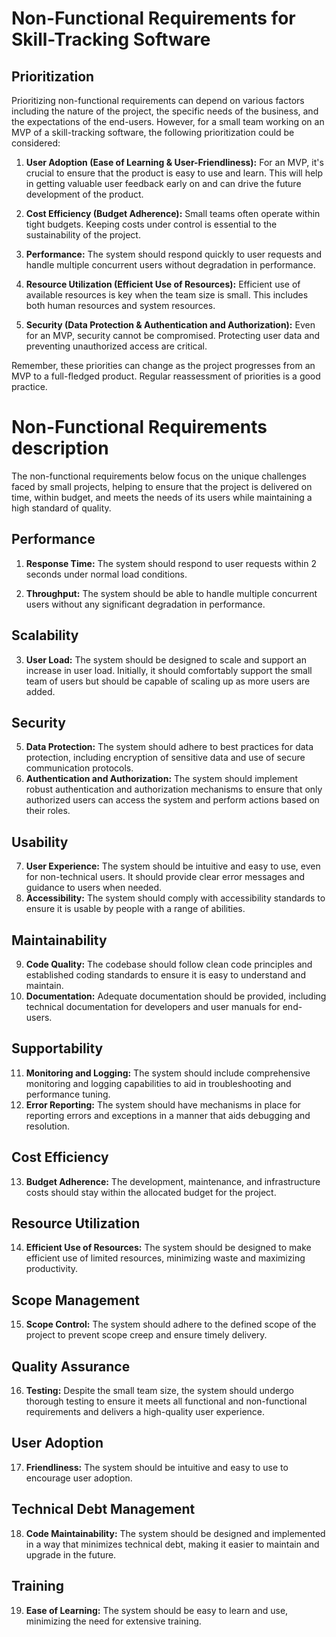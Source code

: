 # Non-Functional Requirements for Skill-Tracking Software

## Prioritization

Prioritizing non-functional requirements can depend on various factors including the nature of the project, the specific needs of the business, and the expectations of the end-users. However, for a small team working on an MVP of a skill-tracking software, the following prioritization could be considered:

1. **User Adoption (Ease of Learning & User-Friendliness):** For an MVP, it's crucial to ensure that the product is easy to use and learn. This will help in getting valuable user feedback early on and can drive the future development of the product.

2. **Cost Efficiency (Budget Adherence):** Small teams often operate within tight budgets. Keeping costs under control is essential to the sustainability of the project.

3. **Performance:** The system should respond quickly to user requests and handle multiple concurrent users without degradation in performance.

4. **Resource Utilization (Efficient Use of Resources):** Efficient use of available resources is key when the team size is small. This includes both human resources and system resources.

5. **Security (Data Protection & Authentication and Authorization):** Even for an MVP, security cannot be compromised. Protecting user data and preventing unauthorized access are critical.

Remember, these priorities can change as the project progresses from an MVP to a full-fledged product. Regular reassessment of priorities is a good practice.

# Non-Functional Requirements description

The non-functional requirements below focus on the unique challenges faced by small projects, helping to ensure that the project is delivered on time, within budget, and meets the needs of its users while maintaining a high standard of quality.

## Performance

1. **Response Time:** The system should respond to user requests within 2 seconds under normal load conditions.

2. **Throughput:** The system should be able to handle multiple concurrent users without any significant degradation in performance.

## Scalability

3. **User Load:** The system should be designed to scale and support an increase in user load. Initially, it should comfortably support the small team of users but should be capable of scaling up as more users are added.

## Security

5. **Data Protection:** The system should adhere to best practices for data protection, including encryption of sensitive data and use of secure communication protocols.
6. **Authentication and Authorization:** The system should implement robust authentication and authorization mechanisms to ensure that only authorized users can access the system and perform actions based on their roles.

## Usability

7. **User Experience:** The system should be intuitive and easy to use, even for non-technical 
users. It should provide clear error messages and guidance to users when needed.
8. **Accessibility:** The system should comply with accessibility standards to ensure it is usable by people with a range of abilities.

## Maintainability

9. **Code Quality:** The codebase should follow clean code principles and established coding standards to ensure it is easy to understand and maintain.
10. **Documentation:** Adequate documentation should be provided, including technical documentation for developers and user manuals for end-users.

## Supportability

11. **Monitoring and Logging:** The system should include comprehensive monitoring and logging capabilities to aid in troubleshooting and performance tuning.
12. **Error Reporting:** The system should have mechanisms in place for reporting errors and exceptions in a manner that aids debugging and resolution.

## Cost Efficiency

13. **Budget Adherence:** The development, maintenance, and infrastructure costs should stay within the allocated budget for the project.

## Resource Utilization

14. **Efficient Use of Resources:** The system should be designed to make efficient use of limited resources, minimizing waste and maximizing productivity.

## Scope Management

15. **Scope Control:** The system should adhere to the defined scope of the project to prevent scope creep and ensure timely delivery.

## Quality Assurance

16. **Testing:** Despite the small team size, the system should undergo thorough testing to ensure it meets all functional and non-functional requirements and delivers a high-quality user experience.

## User Adoption

17. **Friendliness:** The system should be intuitive and easy to use to encourage user adoption.

## Technical Debt Management

18. **Code Maintainability:** The system should be designed and implemented in a way that minimizes technical debt, making it easier to maintain and upgrade in the future.

## Training

19. **Ease of Learning:** The system should be easy to learn and use, minimizing the need for extensive training.
